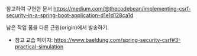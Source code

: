 참고하여 구현한 문서
https://medium.com/@thecodebean/implementing-csrf-security-in-a-spring-boot-application-d1e1d128ca1d

남은 작업
폼을 다른 근원(origin)에서 발송하기.
- 참고 교습 페이지: https://www.baeldung.com/spring-security-csrf#3-practical-simulation
